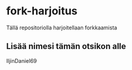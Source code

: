 # fork-harjoitus
Tällä repositoriolla harjoitellaan forkkaamista

## Lisää nimesi tämän otsikon alle
IljinDaniel69
